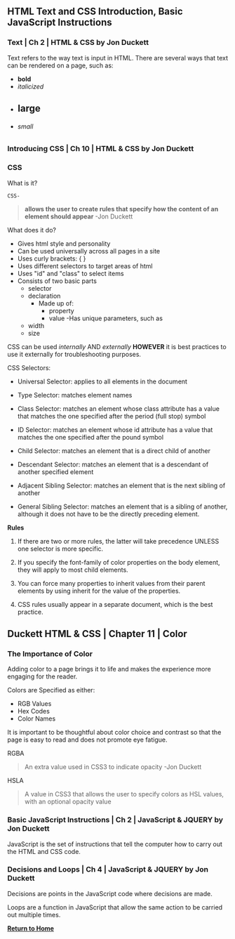 ## HTML Text and CSS Introduction, Basic JavaScript Instructions

### Text | Ch 2 | HTML & CSS by Jon Duckett

Text refers to the way text is input in HTML. There are several ways that text can be rendered on a page, such as:  
-  **bold**
- *italicized*
- ## large
- ###### small


### Introducing CSS | Ch 10 | HTML & CSS by Jon Duckett

### CSS  
What is it?  
   
    CSS-
> **allows the user to create rules that specify how the content of an element should appear**  -Jon Duckett  

What does it do?  
- Gives html style and personality
- Can be used universally across all pages in a site
- Uses curly brackets: { } 
- Uses different selectors to target areas of html
- Uses "id" and "class" to select items
- Consists of two basic parts
    - selector 
    - declaration
      - Made up of:
        - property
        - value
-Has unique parameters, such as
    - width
    - size

CSS can be used *internally* AND *externally* **HOWEVER** it is best practices to use it externally for troubleshooting purposes.

CSS Selectors:

-  Universal Selector: applies to all elements in the document    

-  Type Selector: matches element names

-  Class Selector: matches an element whose class attribute has a value that matches the one specified after the period (full stop) symbol

-  ID Selector: matches an element whose id attribute has a value that matches the one specified after the pound symbol

-  Child Selector: matches an element that is a direct child of another

-  Descendant Selector: matches an element that is a descendant of another specified element

-  Adjacent Sibling Selector: matches an element that is the next sibling of another

-  General Sibling Selector: matches an element that is a sibling of another, although it does not have to be the directly preceding element.

**Rules**
1. If there are two or more rules, the latter will take precedence UNLESS one selector is more specific.

2. If you specify the font-family of color properties on the body element, they will apply to most child elements.

3. You can force many properties to inherit values from their parent elements by using inherit for the value of the properties.

4. CSS rules usually appear in a separate document, which is the best practice. 

## Duckett HTML & CSS  | Chapter 11  | Color

### The Importance of Color

Adding color to a page brings it to life and makes the experience more engaging for the reader. 

Colors are Specified as either:  
  - RGB Values
  - Hex Codes
  - Color Names

It is important to be thoughtful about color choice and contrast so that the page is easy to read and does not promote eye fatigue.

RGBA
>An extra value used in CSS3 to indicate opacity -Jon Duckett

HSLA
>A value in CSS3 that allows the user to specify colors as HSL values, with an optional opacity value

### Basic JavaScript Instructions | Ch 2 | JavaScript & JQUERY by Jon Duckett

JavaScript is the set of instructions that tell the computer how to carry out the HTML and CSS code. 

### Decisions and Loops | Ch 4 | JavaScript & JQUERY by Jon Duckett

Decisions are points in the JavaScript code where decisions are made. 

Loops are a function in JavaScript that allow the same action to be carried out multiple times. 

[**Return to Home**](README.md)

